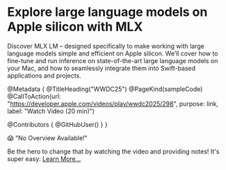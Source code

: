# Explore large language models on Apple silicon with MLX

Discover MLX LM – designed specifically to make working with large language models simple and efficient on Apple silicon. We’ll cover how to fine-tune and run inference on state-of-the-art large language models on your Mac, and how to seamlessly integrate them into Swift-based applications and projects.

@Metadata {
   @TitleHeading("WWDC25")
   @PageKind(sampleCode)
   @CallToAction(url: "https://developer.apple.com/videos/play/wwdc2025/298", purpose: link, label: "Watch Video (20 min)")

   @Contributors {
      @GitHubUser(<replace this with your GitHub handle>)
   }
}

😱 "No Overview Available!"

Be the hero to change that by watching the video and providing notes! It's super easy:
 [Learn More…](https://wwdcnotes.com/documentation/wwdcnotes/contributing)
